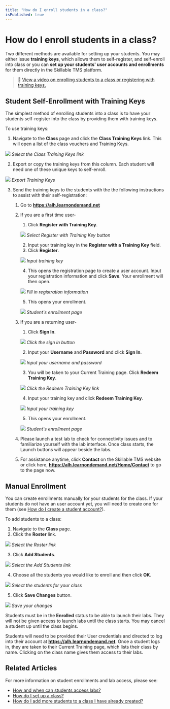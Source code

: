 ```yaml
---
title: "How do I enroll students in a class?"
isPublished: true
---
```


# How do I enroll students in a class?

Two different methods are available for setting up your students. You may either issue **training keys**, which allows them to self-register, and self-enroll into class or you can **set up your students' user accounts and enrollments** for them directly in the Skillable TMS platform.
>:small_orange_diamond: [View a video on enrolling students to a class or registering with training keys.](https://youtu.be/nRHZE77FQbc) 

## Student Self-Enrollment with Training Keys
The simplest method of enrolling students into a class is to have your students self-register into the class by providing them with training keys. 

To use training keys:
1. Navigate to the **Class** page and click the **Class Training Keys** link. This will open a list of the class vouchers and Training Keys.

![](/tms/images/cwm-training-key-link-1.png)
*Select the Class Training Keys link*

2. Export or copy the training keys from this column. Each student will need one of these unique keys to self-enroll. 

![](/tms/images/cwm-export-keys-11.png)
*Export Training Keys*

3. Send the training keys to the students with the the following instructions to assist with their self-registration:
    1. Go to **https://alh.learnondemand.net**
    1. If you are a first time user-
        1. Click **Register with Training Key**.
        
        ![](/tms/images/cwm-register-with-training-key-1.png)
        *Select Register with Training Key button*
        
        2. Input your training key in the **Register with a Training Key** field.
        3. Click **Register**.
        
        ![](/tms/images/cwm-input-key-1.png)
        *Input training key*        
                
        4. This opens the registration page to create a user account. Input your registration information and click **Save**. Your enrollment will then open.
        
        ![](/tms/images/cwm-register-page-1.png)
        *Fill in registration information*         
        
        5. This opens your enrollment.
        
        ![](/tms/images/cwm-enrollment-opens-1.png)
        *Student's enrollment page*          
        
    1. If you are a returning user-
        1. Click **Sign In**.
        
         ![](/tms/images/cwm-register-with-training-key-1.png)
        *Click the sign in button*  
        
        2. Input your **Username** and **Password** and click **Sign In**.
        
        ![](/tms/images/cwm-input-username-and-pw-1.png)
        *Input your username and password*  
        
        3. You will be taken to your Current Training page. Click **Redeem Training Key**.
        
        ![](/tms/images/cwm-redeem-key-link1-1.png)
        *Click the Redeem Training Key link* 
        
        4. Input your training key and click **Redeem Training Key**. 
         
        ![](/tms/images/cwm-input-training-key1-1.png)
        *Input your training key*  
        
        5. This opens your enrollment.
        
        ![](/tms/images/cwm-enrollment-opens-1.png)
        *Student's enrollment page*          
        
    1. Please launch a test lab to check for connectivity issues and to familiarize yourself with the lab interface. Once class starts, the Launch buttons will appear beside the labs.
    1. For assistance anytime, click **Contact** on the Skillable TMS website or click here, **https://alh.learnondemand.net/Home/Contact** to go to the page now.

## Manual Enrollment
You can create enrollments manually for your students for the class. If your students do not have an user account yet, you will need to create one for them (see [How do I create a student account?](../user-accounts/create-student-account.md)).

To add students to a class:
1. Navigate to the **Class** page.
2. Click the **Roster** link.

![](/tms/images/cwm-roster-link-1.png)
*Select the Roster link*

3. Click **Add Students**.

![](/tms/images/Inkedcwm-add-students-roster-2.png)
*Select the Add Students link*

4. Choose all the students you would like to enroll and then click **OK**.

![](/tms/images/cwm-add-students-chooser-1.png)
*Select the students for your class*

5. Click **Save Changes** button.

![](/tms/images/cwm-enroll-roster-1.png)
*Save your changes*

Students must be in the **Enrolled** status to be able to launch their labs. They will not be given access to launch labs until the class starts. You may cancel a student up until the class begins.

Students will need to be provided their User credentials and directed to log into their account at **https://alh.learnondemand.net**. Once a student logs in, they are taken to their Current Training page, which lists their class by name. Clicking on the class name gives them access to their labs.

## Related Articles
For more information on student enrollments and lab access, please see:
- [How and when can students access labs?](../faq-for-arvato-marketplace/students-access-labs.md)
- [How do I set up a class?](set-up-class.md)
- [How do I add more students to a class I have already created?](add-more-students-to-class.md)
